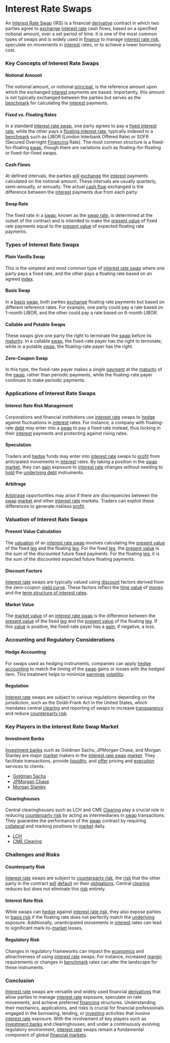 # Interest Rate Swaps

An [Interest Rate Swap](../i/interest_rate_swap.md) (IRS) is a financial [derivative](../d/derivative.md) contract in which two parties agree to [exchange](../e/exchange.md) [interest rate](../i/interest_rate.md) cash flows, based on a specified notional amount, over a set period of time. It is one of the most common types of swaps and is widely used in [finance](../f/finance.md) to manage [interest rate risk](../i/interest_rate_risk.md), speculate on movements in [interest](../i/interest.md) rates, or to achieve a lower borrowing cost.

### Key Concepts of Interest Rate Swaps

#### Notional Amount
The notional amount, or notional [principal](../p/principal.md), is the reference amount upon which the exchanged [interest](../i/interest.md) payments are based. Importantly, this amount is not typically exchanged between the parties but serves as the [benchmark](../b/benchmark.md) for calculating the [interest](../i/interest.md) payments. 

#### Fixed vs. Floating Rates
In a standard [interest rate swap](../i/interest_rate_swap.md), one party agrees to pay a [fixed interest rate](../f/fixed_interest_rate.md), while the other pays a [floating interest rate](../f/floating_interest_rate.md), typically indexed to a [benchmark](../b/benchmark.md) such as LIBOR (London Interbank Offered Rate) or SOFR (Secured Overnight [Financing](../f/financing.md) Rate). The most common structure is a fixed-for-floating [swap](../s/swap.md), though there are variations such as floating-for-floating or fixed-for-fixed swaps.

#### Cash Flows
At defined intervals, the parties [will](../w/will.md) [exchange](../e/exchange.md) the [interest](../i/interest.md) payments calculated on the notional amount. These intervals are usually quarterly, semi-annually, or annually. The actual [cash flow](../c/cash_flow.md) exchanged is the difference between the [interest](../i/interest.md) payments due from each party.

#### Swap Rate
The fixed rate in a [swap](../s/swap.md), known as the [swap rate](../s/swap_rate.md), is determined at the outset of the contract and is intended to make the [present value](../p/present_value.md) of fixed rate payments equal to the [present value](../p/present_value.md) of expected floating rate payments.

### Types of Interest Rate Swaps

#### Plain Vanilla Swap
This is the simplest and most common type of [interest rate swap](../i/interest_rate_swap.md) where one party pays a fixed rate, and the other pays a floating rate based on an agreed [index](../i/index_instrument.md).

#### Basis Swap
In a [basis](../b/basis.md) [swap](../s/swap.md), both parties [exchange](../e/exchange.md) floating rate payments but based on different reference rates. For example, one party could pay a rate based on 1-month LIBOR, and the other could pay a rate based on 6-month LIBOR.

#### Callable and Putable Swaps
These swaps give one party the right to terminate the [swap](../s/swap.md) before its [maturity](../m/maturity.md). In a callable [swap](../s/swap.md), the fixed-rate payer has the right to terminate, while in a putable [swap](../s/swap.md), the floating-rate payer has the right.

#### Zero-Coupon Swap
In this type, the fixed-rate payer makes a single [payment](../p/payment.md) at the [maturity](../m/maturity.md) of the [swap](../s/swap.md), rather than periodic payments, while the floating-rate payer continues to make periodic payments.

### Applications of Interest Rate Swaps

#### Interest Rate Risk Management
Corporations and financial institutions use [interest rate](../i/interest_rate.md) swaps to [hedge](../h/hedge.md) against fluctuations in [interest](../i/interest.md) rates. For instance, a company with floating-rate [debt](../d/debt.md) may enter into a [swap](../s/swap.md) to pay a fixed rate instead, thus locking in their [interest](../i/interest.md) payments and protecting against rising rates.

#### Speculation
Traders and [hedge](../h/hedge.md) funds may enter into [interest rate](../i/interest_rate.md) swaps to [profit](../p/profit.md) from anticipated movements in [interest](../i/interest.md) rates. By taking a position in the [swap](../s/swap.md) [market](../m/market.md), they can [gain](../g/gain.md) exposure to [interest rate](../i/interest_rate.md) changes without needing to [hold](../h/hold.md) the [underlying debt](../u/underlying_debt.md) instruments.

#### Arbitrage
[Arbitrage](../a/arbitrage.md) opportunities may arise if there are discrepancies between the [swap](../s/swap.md) [market](../m/market.md) and other [interest rate](../i/interest_rate.md) markets. Traders can exploit these differences to generate riskless [profit](../p/profit.md).

### Valuation of Interest Rate Swaps

#### Present Value Calculation
The [valuation](../v/valuation.md) of an [interest rate swap](../i/interest_rate_swap.md) involves calculating the [present value](../p/present_value.md) of the fixed [leg](../l/leg.md) and the floating [leg](../l/leg.md). For the fixed [leg](../l/leg.md), the [present value](../p/present_value.md) is the sum of the discounted future fixed payments. For the floating [leg](../l/leg.md), it is the sum of the discounted expected future floating payments.

#### Discount Factors
[Interest rate](../i/interest_rate.md) swaps are typically valued using [discount](../d/discount.md) factors derived from the zero-coupon [yield curve](../y/yield_curve.md). These factors reflect the [time value](../t/time_value.md) of [money](../m/money.md) and the [term structure of interest rates](../t/term_structure_of_interest_rates.md).

#### Market Value
The [market value](../m/market_value.md) of an [interest rate swap](../i/interest_rate_swap.md) is the difference between the [present value](../p/present_value.md) of the fixed [leg](../l/leg.md) and the [present value](../p/present_value.md) of the floating [leg](../l/leg.md). If this [value](../v/value.md) is positive, the fixed-rate payer has a [gain](../g/gain.md); if negative, a loss.

### Accounting and Regulatory Considerations

#### Hedge Accounting
For swaps used as hedging instruments, companies can apply [hedge accounting](../h/hedge_accounting.md) to match the timing of the [swap](../s/swap.md) gains or losses with the hedged item. This treatment helps to minimize [earnings](../e/earnings.md) [volatility](../v/volatility.md).

#### Regulation
[Interest rate](../i/interest_rate.md) swaps are subject to various regulations depending on the jurisdiction, such as the Dodd-Frank Act in the United States, which mandates central [clearing](../c/clearing.md) and reporting of swaps to increase [transparency](../t/transparency.md) and reduce [counterparty risk](../c/counterparty_risk.md).

### Key Players in the Interest Rate Swap Market

#### Investment Banks
[Investment banks](../i/investment_bank_(ib).md) such as Goldman Sachs, JPMorgan Chase, and Morgan Stanley are major [market](../m/market.md) makers in the [interest rate swap](../i/interest_rate_swap.md) [market](../m/market.md). They facilitate transactions, provide [liquidity](../l/liquidity.md), and [offer](../o/offer.md) pricing and [execution](../e/execution.md) services to clients.

- [Goldman Sachs](https://www.goldmansachs.com)
- [JPMorgan Chase](https://www.jpmorganchase.com)
- [Morgan Stanley](https://www.morganstanley.com)

#### Clearinghouses
Central clearinghouses such as LCH and CME [Clearing](../c/clearing.md) play a crucial role in reducing [counterparty risk](../c/counterparty_risk.md) by acting as intermediaries in [swap](../s/swap.md) transactions. They guarantee the performance of the [swap](../s/swap.md) contract by requiring [collateral](../c/collateral.md) and marking positions to [market](../m/market.md) daily.

- [LCH](https://www.lch.com)
- [CME Clearing](https://www.cmegroup.com/clearing/financial-and-otc-clearing.html)

### Challenges and Risks

#### Counterparty Risk
[Interest rate](../i/interest_rate.md) swaps are subject to [counterparty risk](../c/counterparty_risk.md), the [risk](../r/risk.md) that the other party in the contract [will](../w/will.md) [default](../d/default.md) on their [obligations](../o/obligation.md). Central [clearing](../c/clearing.md) reduces but does not eliminate this [risk](../r/risk.md) entirely.

#### Interest Rate Risk
While swaps can [hedge](../h/hedge.md) against [interest rate risk](../i/interest_rate_risk.md), they also expose parties to [basis risk](../b/basis_risk.md) if the floating rate does not perfectly match the [underlying](../u/underlying.md) exposure. Additionally, unanticipated movements in [interest](../i/interest.md) rates can lead to significant mark-to-[market](../m/market.md) losses.

#### Regulatory Risk
Changes in regulatory frameworks can impact the [economics](../e/economics.md) and attractiveness of using [interest rate](../i/interest_rate.md) swaps. For instance, increased [margin](../m/margin.md) requirements or changes in [benchmark](../b/benchmark.md) rates can alter the landscape for these instruments.

### Conclusion

[Interest rate](../i/interest_rate.md) swaps are versatile and widely used financial [derivatives](../d/derivatives.md) that allow parties to manage [interest rate](../i/interest_rate.md) exposure, speculate on rate movements, and achieve preferred [financing](../f/financing.md) structures. Understanding their mechanics, applications, and risks is crucial for financial professionals engaged in the borrowing, lending, or [investing](../i/investing.md) activities that involve [interest rate](../i/interest_rate.md) exposure. With the involvement of key players such as [investment banks](../i/investment_bank_(ib).md) and clearinghouses, and under a continuously evolving regulatory environment, [interest rate](../i/interest_rate.md) swaps remain a fundamental component of global [financial markets](../f/financial_market.md).
